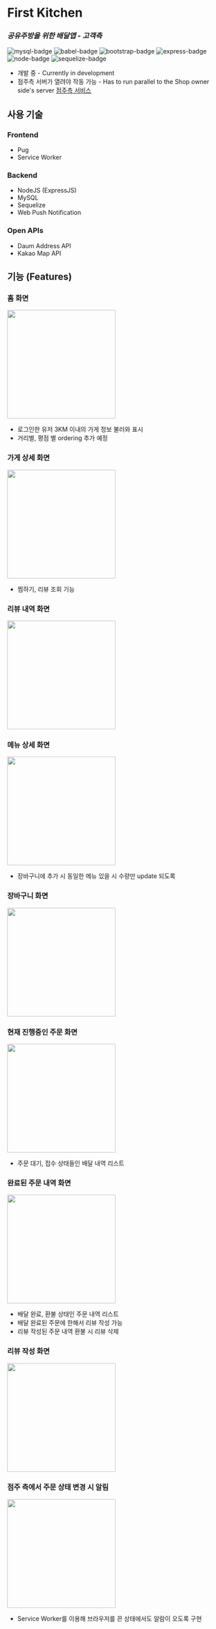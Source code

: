 # First Kitchen
### _공유주방을 위한 배달앱 - 고객측_

![mysql-badge](https://img.shields.io/badge/MySQL-005C84?style=for-the-badge&logo=mysql&logoColor=white) ![babel-badge](https://img.shields.io/badge/Babel-F9DC3E?style=for-the-badge&logo=babel&logoColor=white) ![bootstrap-badge](	https://img.shields.io/badge/Bootstrap-563D7C?style=for-the-badge&logo=bootstrap&logoColor=white) ![express-badge](https://img.shields.io/badge/Express.js-000000?style=for-the-badge&logo=express&logoColor=white) ![node-badge](https://img.shields.io/badge/Node.js-339933?style=for-the-badge&logo=nodedotjs&logoColor=white) ![sequelize-badge](https://img.shields.io/badge/Sequelize-52B0E7?style=for-the-badge&logo=Sequelize&logoColor=white) 

- 개발 중 - Currently in development
- 점주측 서버가 열려야 작동 가능 - Has to run parallel to the Shop owner side's server
[점주측 서비스](https://github.com/jungjaechoi/firstKitchen_back)


## 사용 기술
### Frontend
- Pug
- Service Worker
### Backend
- NodeJS (ExpressJS)
- MySQL
- Sequelize
- Web Push Notification
### Open APIs
- Daum Address API
- Kakao Map API


## 기능 (Features)
### 홈 화면
<img src="https://user-images.githubusercontent.com/42465137/167795466-dc2df987-597f-4329-85a5-81c42fd4956c.png" width="250"/>

- 로그인한 유저 3KM 이내의 가게 정보 불러와 표시
- 거리별, 평점 별 ordering 추가 예정

### 가게 상세 화면
<img src="https://user-images.githubusercontent.com/42465137/167795911-222a8282-b955-4f7e-8693-ddcd3adb8c8a.png" width="250"/>

- 찜하기, 리뷰 조회 기능

### 리뷰 내역 화면
<img src="https://user-images.githubusercontent.com/42465137/167796092-bace4385-d655-4f27-b103-601b1b452b4e.png" width="250"/>

### 메뉴 상세 화면
<img src="https://user-images.githubusercontent.com/42465137/167796288-b1f8656e-700f-4320-affc-29485241e208.png" width="250"/>

- 장바구니에 추가 시 동일한 메뉴 있을 시 수량만 update 되도록

### 장바구니 화면
<img src="https://user-images.githubusercontent.com/42465137/167796468-fae28001-a275-4c27-b7be-e2e8edb54659.png" width="250"/>

### 현재 진행중인 주문 화면
<img src="https://user-images.githubusercontent.com/42465137/167796542-59e60d31-c8a5-46f5-bdc2-59ea1bf661a6.png" width="250"/>

- 주문 대기, 접수 상태들인 배달 내역 리스트

### 완료된 주문 내역 화면
<img src="https://user-images.githubusercontent.com/42465137/167796672-de72f84f-2cb8-4c66-a6ea-349a3adb1e83.png" width="250"/>

- 배달 완료, 환불 상태인 주문 내역 리스트
- 배달 완료된 주문에 한해서 리뷰 작성 가능
- 리뷰 작성된 주문 내역 환불 시 리뷰 삭제

### 리뷰 작성 화면
<img src="https://user-images.githubusercontent.com/42465137/167797209-c3251394-362d-4bde-9b25-96ba4e70f10e.png" width="250"/>

### 점주 측에서 주문 상태 변경 시 알림
<img src="https://user-images.githubusercontent.com/42465137/167796852-538edce2-bb50-4d9d-a97e-f957852ca8b2.png" width="250"/>

- Service Worker를 이용해 브라우저를 끈 상태에서도 알람이 오도록 구현


